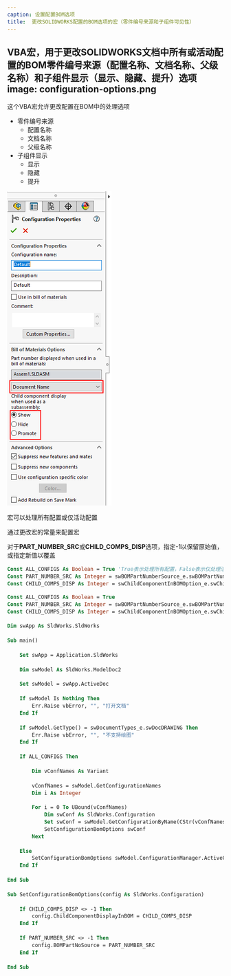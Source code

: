 ```yaml
---
caption: 设置配置BOM选项
title:  更改SOLIDWORKS配置的BOM选项的宏（零件编号来源和子组件可见性）
---
```

 VBA宏，用于更改SOLIDWORKS文档中所有或活动配置的BOM零件编号来源（配置名称、文档名称、父级名称）和子组件显示（显示、隐藏、提升）选项
image: configuration-options.png
---
这个VBA宏允许更改配置在BOM中的处理选项

* 零件编号来源
    * 配置名称
    * 文档名称
    * 父级名称
* 子组件显示
    * 显示
    * 隐藏
    * 提升

![配置选项属性管理器页面](configuration-options.png)

宏可以处理所有配置或仅活动配置

通过更改宏的常量来配置宏

对于**PART_NUMBER_SRC**或**CHILD_COMPS_DISP**选项，指定-1以保留原始值，或指定新值以覆盖

~~~ vb
Const ALL_CONFIGS As Boolean = True 'True表示处理所有配置，False表示仅处理活动配置
Const PART_NUMBER_SRC As Integer = swBOMPartNumberSource_e.swBOMPartNumber_ConfigurationName '零件编号来源：-1保持不变，或swBOMPartNumberSource_e.swBOMPartNumber_ConfigurationName、swBOMPartNumberSource_e.swBOMPartNumber_DocumentName或swBOMPartNumberSource_e.swBOMPartNumber_ParentName
Const CHILD_COMPS_DISP As Integer = swChildComponentInBOMOption_e.swChildComponent_Promote 'BOM中组件的显示：-1保持不变，或swChildComponentInBOMOption_e.swChildComponent_Show、swChildComponentInBOMOption_e.swChildComponent_Hide或swChildComponentInBOMOption_e.swChildComponent_Promote
~~~

~~~ vb
Const ALL_CONFIGS As Boolean = True
Const PART_NUMBER_SRC As Integer = swBOMPartNumberSource_e.swBOMPartNumber_ConfigurationName
Const CHILD_COMPS_DISP As Integer = swChildComponentInBOMOption_e.swChildComponent_Promote

Dim swApp As SldWorks.SldWorks

Sub main()

    Set swApp = Application.SldWorks
    
    Dim swModel As SldWorks.ModelDoc2
    
    Set swModel = swApp.ActiveDoc
    
    If swModel Is Nothing Then
        Err.Raise vbError, "", "打开文档"
    End If
    
    If swModel.GetType() = swDocumentTypes_e.swDocDRAWING Then
        Err.Raise vbError, "", "不支持绘图"
    End If
    
    If ALL_CONFIGS Then
        
        Dim vConfNames As Variant
        
        vConfNames = swModel.GetConfigurationNames
        Dim i As Integer
        
        For i = 0 To UBound(vConfNames)
            Dim swConf As SldWorks.Configuration
            Set swConf = swModel.GetConfigurationByName(CStr(vConfNames(i)))
            SetConfigurationBomOptions swConf
        Next
        
    Else
        SetConfigurationBomOptions swModel.ConfigurationManager.ActiveConfiguration
    End If
    
End Sub

Sub SetConfigurationBomOptions(config As SldWorks.Configuration)
    
    If CHILD_COMPS_DISP <> -1 Then
        config.ChildComponentDisplayInBOM = CHILD_COMPS_DISP
    End If
    
    If PART_NUMBER_SRC <> -1 Then
        config.BOMPartNoSource = PART_NUMBER_SRC
    End If
    
End Sub
~~~